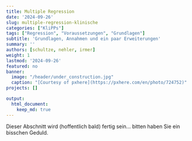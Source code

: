 ```yaml
---
title: Multiple Regression
date: '2024-09-26'
slug: multiple-regression-klinische
categories: ["KliPPs"]
tags: ["Regression", "Voraussetzungen", "Grundlagen"]
subtitle: 'Grundlagen, Annahmen und ein paar Erweiterungen'
summary: ''
authors: [schultze, nehler, irmer]
weight: 1
lastmod: '2024-09-26'
featured: no
banner:
  image: "/header/under_construction.jpg"
  caption: "[Courtesy of pxhere](https://pxhere.com/en/photo/724752)"
projects: []

output:
  html_document:
    keep_md: true
---
```


Dieser Abschnitt wird (hoffentlich bald) fertig sein... bitten haben Sie ein bisschen Geduld.
